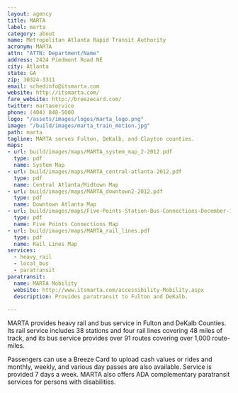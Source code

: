 ```yaml
---
layout: agency
title: MARTA
label: marta
category: about
name: Metropolitan Atlanta Rapid Transit Authority
acronym: MARTA
attn: "ATTN: Department/Name"
address: 2424 Piedmont Road NE
city: Atlanta
state: GA
zip: 30324-3311
email: schedinfo@itsmarta.com
website: http://itsmarta.com/
fare_website: http://breezecard.com/
twitter: martaservice
phone: (404) 848-5000
logo: "/assets/images/logos/marta_logo.png"
image: "/build/images/marta_train_motion.jpg"
path: marta
tagline: MARTA serves Fulton, DeKalb, and Clayton counties.
maps: 
- url: build/images/maps/MARTA_system_map_2-2012.pdf
  type: pdf
  name: System Map
- url: build/images/maps/MARTA_central-atlanta-2012.pdf
  type: pdf
  name: Central Atlanta/Midtown Map
- url: build/images/maps/MARTA_downtown2-2012.pdf
  type: pdf
  name: Downtown Atlanta Map
- url: build/images/maps/Five-Points-Station-Bus-Connections-December-14-2013.pdf
  type: pdf
  name: Five Points Connections Map
- url: build/images/maps/MARTA_rail_lines.pdf
  type: pdf
  name: Rail Lines Map
services:
  - heavy_rail
  - local_bus
  - paratransit
paratransit:
  name: MARTA Mobility
  website: http://www.itsmarta.com/accessibility-Mobility.aspx
  description: Provides paratransit to Fulton and DeKalb.
  
---
```


MARTA provides heavy rail and bus service in Fulton and DeKalb Counties.  Its rail service includes 38 stations and four rail lines covering 48 miles of track, and its bus service provides over 91 routes covering over 1,000 route-miles.  

Passengers can use a Breeze Card to upload cash values or rides and monthly, weekly, and various day passes are also available.  Service is provided 7 days a week.  MARTA also offers ADA complementary paratransit services for persons with disabilities.